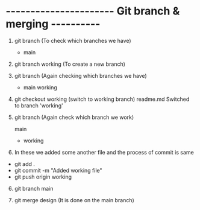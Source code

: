 
# ---------------------- Git branch & merging ----------

1. git branch (To check which branches we have)
    * main

2. git branch working (To create a new branch)

3. git branch (Again checking which branches we have)

     * main
       working

4. git checkout working (switch to working branch)
      readme.md
      Switched to branch 'working'

4. git branch (Again check which branch we work)
    
      main
     * working

5. In these we added some another file and the process of commit is same

  - git add .
  - git commit -m "Added working file"
  - git push origin working

6. git branch main

7. git merge design (It is done on the main branch)
